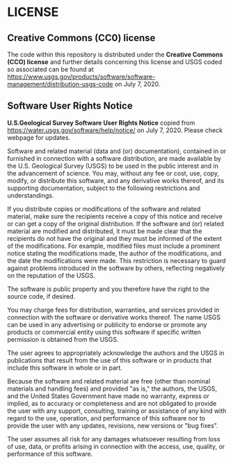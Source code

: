 # LICENSE

## Creative Commons (CC0) license

The code within this repository is distributed under the
**Creative Commons (CCO) license** and further details concerning this license and USGS
coded so associated can be found at
https://www.usgs.gov/products/software/software-management/distribution-usgs-code
on July 7, 2020.

## Software User Rights Notice

**U.S.Geological Survey Software User Rights Notice** copied from
https://water.usgs.gov/software/help/notice/ on July 7, 2020.
Please check webpage for updates.

Software and related material (data and (or) documentation), contained in or
furnished in connection with a software distribution, are made available by the
U.S. Geological Survey (USGS) to be used in the public interest and in the
advancement of science. You may, without any fee or cost, use, copy, modify, or
distribute this software, and any derivative works thereof, and its supporting
documentation, subject to the following restrictions and understandings.

If you distribute copies or modifications of the software and related material,
make sure the recipients receive a copy of this notice and receive or can get a
copy of the original distribution. If the software and (or) related material are
modified and distributed, it must be made clear that the recipients do not have
the original and they must be informed of the extent of the modifications. For
example, modified files must include a prominent notice stating the
modifications made, the author of the modifications, and the date the
modifications were made. This restriction is necessary to guard against problems
introduced in the software by others, reflecting negatively on the reputation of
the USGS.

The software is public property and you therefore have the right to the source
code, if desired.

You may charge fees for distribution, warranties, and services provided in
connection with the software or derivative works thereof. The name USGS can be
used in any advertising or publicity to endorse or promote any products or
commercial entity using this software if specific written permission is obtained
from the USGS.

The user agrees to appropriately acknowledge the authors and the USGS in
publications that result from the use of this software or in products that
include this software in whole or in part.

Because the software and related material are free (other than nominal materials
and handling fees) and provided "as is," the authors, the USGS, and the United
States Government have made no warranty, express or implied, as to accuracy or
completeness and are not obligated to provide the user with any support,
consulting, training or assistance of any kind with regard to the use,
operation, and performance of this software nor to provide the user with any
updates, revisions, new versions or "bug fixes".

The user assumes all risk for any damages whatsoever resulting from loss of use,
data, or profits arising in connection with the access, use, quality, or
performance of this software.

